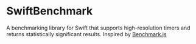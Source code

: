 # SwiftBenchmark

A benchmarking library for Swift that supports high-resolution timers and returns statistically significant results. Inspired by [Benchmark.js](https://github.com/bestiejs/benchmark.js)



